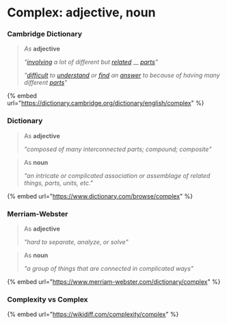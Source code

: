 # Complex: adjective, noun

### Cambridge Dictionary

> _As_ **adjective**&#x20;
>
> _"_[_involving_](https://dictionary.cambridge.org/dictionary/english/involve) _a lot of different but_ [_related_](https://dictionary.cambridge.org/dictionary/english/related) __ [_parts_](https://dictionary.cambridge.org/dictionary/english/part)_"_
>
> _"_[_difficult_](https://dictionary.cambridge.org/dictionary/english/difficult) _to_ [_understand_](https://dictionary.cambridge.org/dictionary/english/understand) _or_ [_find_](https://dictionary.cambridge.org/dictionary/english/find) _an_ [_answer_](https://dictionary.cambridge.org/dictionary/english/answer) _to because of having many different_ [_parts_](https://dictionary.cambridge.org/dictionary/english/part)_"_

{% embed url="https://dictionary.cambridge.org/dictionary/english/complex" %}

### Dictionary

> As **adjective**
>
> _"composed of many interconnected parts; compound; composite"_

> As **noun**
>
> _"an intricate or complicated association or assemblage of related things, parts, units, etc."_

{% embed url="https://www.dictionary.com/browse/complex" %}

### Merriam-Webster

> As **adjective**
>
> _"hard to separate, analyze, or solve"_

> As **noun**
>
> _"a group of things that are connected in complicated ways"_

{% embed url="https://www.merriam-webster.com/dictionary/complex" %}

### Complexity vs Complex

{% embed url="https://wikidiff.com/complexity/complex" %}
